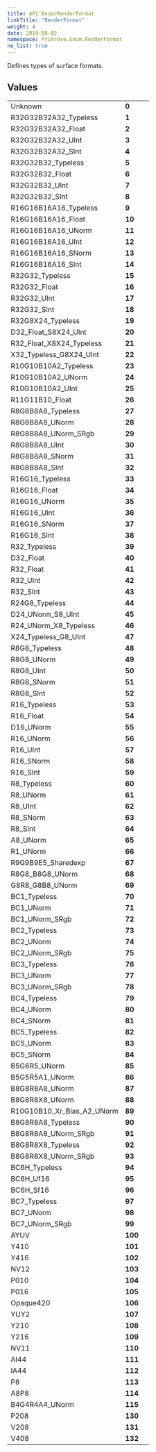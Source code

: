 ```yaml
---
title: API:Enum/RenderFormat
linkTitle: "RenderFormat"
weight: 4
date: 2019-08-02
namespace: Primrose.Enum.RenderFormat
no_list: true
---
```

<p class="summary">

Defines types of surface formats.

</p>
 
## Values
 
<table class="studiohide">
<tbody>
<tr class="enum-row">
<td style="vertical-align:top;white-space:normal;">
<span class="name"">Unknown</span></td>
<td style="vertical-align:top;white-space:normal;">
<b class="value"">0</b></td>
<td style="vertical-align:top;white-space:normal;">
</td>
</tr>
<tr class="enum-row">
<td style="vertical-align:top;white-space:normal;">
<span class="name"">R32G32B32A32_Typeless</span></td>
<td style="vertical-align:top;white-space:normal;">
<b class="value"">1</b></td>
<td style="vertical-align:top;white-space:normal;">
</td>
</tr>
<tr class="enum-row">
<td style="vertical-align:top;white-space:normal;">
<span class="name"">R32G32B32A32_Float</span></td>
<td style="vertical-align:top;white-space:normal;">
<b class="value"">2</b></td>
<td style="vertical-align:top;white-space:normal;">
</td>
</tr>
<tr class="enum-row">
<td style="vertical-align:top;white-space:normal;">
<span class="name"">R32G32B32A32_UInt</span></td>
<td style="vertical-align:top;white-space:normal;">
<b class="value"">3</b></td>
<td style="vertical-align:top;white-space:normal;">
</td>
</tr>
<tr class="enum-row">
<td style="vertical-align:top;white-space:normal;">
<span class="name"">R32G32B32A32_SInt</span></td>
<td style="vertical-align:top;white-space:normal;">
<b class="value"">4</b></td>
<td style="vertical-align:top;white-space:normal;">
</td>
</tr>
<tr class="enum-row">
<td style="vertical-align:top;white-space:normal;">
<span class="name"">R32G32B32_Typeless</span></td>
<td style="vertical-align:top;white-space:normal;">
<b class="value"">5</b></td>
<td style="vertical-align:top;white-space:normal;">
</td>
</tr>
<tr class="enum-row">
<td style="vertical-align:top;white-space:normal;">
<span class="name"">R32G32B32_Float</span></td>
<td style="vertical-align:top;white-space:normal;">
<b class="value"">6</b></td>
<td style="vertical-align:top;white-space:normal;">
</td>
</tr>
<tr class="enum-row">
<td style="vertical-align:top;white-space:normal;">
<span class="name"">R32G32B32_UInt</span></td>
<td style="vertical-align:top;white-space:normal;">
<b class="value"">7</b></td>
<td style="vertical-align:top;white-space:normal;">
</td>
</tr>
<tr class="enum-row">
<td style="vertical-align:top;white-space:normal;">
<span class="name"">R32G32B32_SInt</span></td>
<td style="vertical-align:top;white-space:normal;">
<b class="value"">8</b></td>
<td style="vertical-align:top;white-space:normal;">
</td>
</tr>
<tr class="enum-row">
<td style="vertical-align:top;white-space:normal;">
<span class="name"">R16G16B16A16_Typeless</span></td>
<td style="vertical-align:top;white-space:normal;">
<b class="value"">9</b></td>
<td style="vertical-align:top;white-space:normal;">
</td>
</tr>
<tr class="enum-row">
<td style="vertical-align:top;white-space:normal;">
<span class="name"">R16G16B16A16_Float</span></td>
<td style="vertical-align:top;white-space:normal;">
<b class="value"">10</b></td>
<td style="vertical-align:top;white-space:normal;">
</td>
</tr>
<tr class="enum-row">
<td style="vertical-align:top;white-space:normal;">
<span class="name"">R16G16B16A16_UNorm</span></td>
<td style="vertical-align:top;white-space:normal;">
<b class="value"">11</b></td>
<td style="vertical-align:top;white-space:normal;">
</td>
</tr>
<tr class="enum-row">
<td style="vertical-align:top;white-space:normal;">
<span class="name"">R16G16B16A16_UInt</span></td>
<td style="vertical-align:top;white-space:normal;">
<b class="value"">12</b></td>
<td style="vertical-align:top;white-space:normal;">
</td>
</tr>
<tr class="enum-row">
<td style="vertical-align:top;white-space:normal;">
<span class="name"">R16G16B16A16_SNorm</span></td>
<td style="vertical-align:top;white-space:normal;">
<b class="value"">13</b></td>
<td style="vertical-align:top;white-space:normal;">
</td>
</tr>
<tr class="enum-row">
<td style="vertical-align:top;white-space:normal;">
<span class="name"">R16G16B16A16_SInt</span></td>
<td style="vertical-align:top;white-space:normal;">
<b class="value"">14</b></td>
<td style="vertical-align:top;white-space:normal;">
</td>
</tr>
<tr class="enum-row">
<td style="vertical-align:top;white-space:normal;">
<span class="name"">R32G32_Typeless</span></td>
<td style="vertical-align:top;white-space:normal;">
<b class="value"">15</b></td>
<td style="vertical-align:top;white-space:normal;">
</td>
</tr>
<tr class="enum-row">
<td style="vertical-align:top;white-space:normal;">
<span class="name"">R32G32_Float</span></td>
<td style="vertical-align:top;white-space:normal;">
<b class="value"">16</b></td>
<td style="vertical-align:top;white-space:normal;">
</td>
</tr>
<tr class="enum-row">
<td style="vertical-align:top;white-space:normal;">
<span class="name"">R32G32_UInt</span></td>
<td style="vertical-align:top;white-space:normal;">
<b class="value"">17</b></td>
<td style="vertical-align:top;white-space:normal;">
</td>
</tr>
<tr class="enum-row">
<td style="vertical-align:top;white-space:normal;">
<span class="name"">R32G32_SInt</span></td>
<td style="vertical-align:top;white-space:normal;">
<b class="value"">18</b></td>
<td style="vertical-align:top;white-space:normal;">
</td>
</tr>
<tr class="enum-row">
<td style="vertical-align:top;white-space:normal;">
<span class="name"">R32G8X24_Typeless</span></td>
<td style="vertical-align:top;white-space:normal;">
<b class="value"">19</b></td>
<td style="vertical-align:top;white-space:normal;">
</td>
</tr>
<tr class="enum-row">
<td style="vertical-align:top;white-space:normal;">
<span class="name"">D32_Float_S8X24_UInt</span></td>
<td style="vertical-align:top;white-space:normal;">
<b class="value"">20</b></td>
<td style="vertical-align:top;white-space:normal;">
</td>
</tr>
<tr class="enum-row">
<td style="vertical-align:top;white-space:normal;">
<span class="name"">R32_Float_X8X24_Typeless</span></td>
<td style="vertical-align:top;white-space:normal;">
<b class="value"">21</b></td>
<td style="vertical-align:top;white-space:normal;">
</td>
</tr>
<tr class="enum-row">
<td style="vertical-align:top;white-space:normal;">
<span class="name"">X32_Typeless_G8X24_UInt</span></td>
<td style="vertical-align:top;white-space:normal;">
<b class="value"">22</b></td>
<td style="vertical-align:top;white-space:normal;">
</td>
</tr>
<tr class="enum-row">
<td style="vertical-align:top;white-space:normal;">
<span class="name"">R10G10B10A2_Typeless</span></td>
<td style="vertical-align:top;white-space:normal;">
<b class="value"">23</b></td>
<td style="vertical-align:top;white-space:normal;">
</td>
</tr>
<tr class="enum-row">
<td style="vertical-align:top;white-space:normal;">
<span class="name"">R10G10B10A2_UNorm</span></td>
<td style="vertical-align:top;white-space:normal;">
<b class="value"">24</b></td>
<td style="vertical-align:top;white-space:normal;">
</td>
</tr>
<tr class="enum-row">
<td style="vertical-align:top;white-space:normal;">
<span class="name"">R10G10B10A2_UInt</span></td>
<td style="vertical-align:top;white-space:normal;">
<b class="value"">25</b></td>
<td style="vertical-align:top;white-space:normal;">
</td>
</tr>
<tr class="enum-row">
<td style="vertical-align:top;white-space:normal;">
<span class="name"">R11G11B10_Float</span></td>
<td style="vertical-align:top;white-space:normal;">
<b class="value"">26</b></td>
<td style="vertical-align:top;white-space:normal;">
</td>
</tr>
<tr class="enum-row">
<td style="vertical-align:top;white-space:normal;">
<span class="name"">R8G8B8A8_Typeless</span></td>
<td style="vertical-align:top;white-space:normal;">
<b class="value"">27</b></td>
<td style="vertical-align:top;white-space:normal;">
</td>
</tr>
<tr class="enum-row">
<td style="vertical-align:top;white-space:normal;">
<span class="name"">R8G8B8A8_UNorm</span></td>
<td style="vertical-align:top;white-space:normal;">
<b class="value"">28</b></td>
<td style="vertical-align:top;white-space:normal;">
</td>
</tr>
<tr class="enum-row">
<td style="vertical-align:top;white-space:normal;">
<span class="name"">R8G8B8A8_UNorm_SRgb</span></td>
<td style="vertical-align:top;white-space:normal;">
<b class="value"">29</b></td>
<td style="vertical-align:top;white-space:normal;">
</td>
</tr>
<tr class="enum-row">
<td style="vertical-align:top;white-space:normal;">
<span class="name"">R8G8B8A8_UInt</span></td>
<td style="vertical-align:top;white-space:normal;">
<b class="value"">30</b></td>
<td style="vertical-align:top;white-space:normal;">
</td>
</tr>
<tr class="enum-row">
<td style="vertical-align:top;white-space:normal;">
<span class="name"">R8G8B8A8_SNorm</span></td>
<td style="vertical-align:top;white-space:normal;">
<b class="value"">31</b></td>
<td style="vertical-align:top;white-space:normal;">
</td>
</tr>
<tr class="enum-row">
<td style="vertical-align:top;white-space:normal;">
<span class="name"">R8G8B8A8_SInt</span></td>
<td style="vertical-align:top;white-space:normal;">
<b class="value"">32</b></td>
<td style="vertical-align:top;white-space:normal;">
</td>
</tr>
<tr class="enum-row">
<td style="vertical-align:top;white-space:normal;">
<span class="name"">R16G16_Typeless</span></td>
<td style="vertical-align:top;white-space:normal;">
<b class="value"">33</b></td>
<td style="vertical-align:top;white-space:normal;">
</td>
</tr>
<tr class="enum-row">
<td style="vertical-align:top;white-space:normal;">
<span class="name"">R16G16_Float</span></td>
<td style="vertical-align:top;white-space:normal;">
<b class="value"">34</b></td>
<td style="vertical-align:top;white-space:normal;">
</td>
</tr>
<tr class="enum-row">
<td style="vertical-align:top;white-space:normal;">
<span class="name"">R16G16_UNorm</span></td>
<td style="vertical-align:top;white-space:normal;">
<b class="value"">35</b></td>
<td style="vertical-align:top;white-space:normal;">
</td>
</tr>
<tr class="enum-row">
<td style="vertical-align:top;white-space:normal;">
<span class="name"">R16G16_UInt</span></td>
<td style="vertical-align:top;white-space:normal;">
<b class="value"">36</b></td>
<td style="vertical-align:top;white-space:normal;">
</td>
</tr>
<tr class="enum-row">
<td style="vertical-align:top;white-space:normal;">
<span class="name"">R16G16_SNorm</span></td>
<td style="vertical-align:top;white-space:normal;">
<b class="value"">37</b></td>
<td style="vertical-align:top;white-space:normal;">
</td>
</tr>
<tr class="enum-row">
<td style="vertical-align:top;white-space:normal;">
<span class="name"">R16G16_SInt</span></td>
<td style="vertical-align:top;white-space:normal;">
<b class="value"">38</b></td>
<td style="vertical-align:top;white-space:normal;">
</td>
</tr>
<tr class="enum-row">
<td style="vertical-align:top;white-space:normal;">
<span class="name"">R32_Typeless</span></td>
<td style="vertical-align:top;white-space:normal;">
<b class="value"">39</b></td>
<td style="vertical-align:top;white-space:normal;">
</td>
</tr>
<tr class="enum-row">
<td style="vertical-align:top;white-space:normal;">
<span class="name"">D32_Float</span></td>
<td style="vertical-align:top;white-space:normal;">
<b class="value"">40</b></td>
<td style="vertical-align:top;white-space:normal;">
</td>
</tr>
<tr class="enum-row">
<td style="vertical-align:top;white-space:normal;">
<span class="name"">R32_Float</span></td>
<td style="vertical-align:top;white-space:normal;">
<b class="value"">41</b></td>
<td style="vertical-align:top;white-space:normal;">
</td>
</tr>
<tr class="enum-row">
<td style="vertical-align:top;white-space:normal;">
<span class="name"">R32_UInt</span></td>
<td style="vertical-align:top;white-space:normal;">
<b class="value"">42</b></td>
<td style="vertical-align:top;white-space:normal;">
</td>
</tr>
<tr class="enum-row">
<td style="vertical-align:top;white-space:normal;">
<span class="name"">R32_SInt</span></td>
<td style="vertical-align:top;white-space:normal;">
<b class="value"">43</b></td>
<td style="vertical-align:top;white-space:normal;">
</td>
</tr>
<tr class="enum-row">
<td style="vertical-align:top;white-space:normal;">
<span class="name"">R24G8_Typeless</span></td>
<td style="vertical-align:top;white-space:normal;">
<b class="value"">44</b></td>
<td style="vertical-align:top;white-space:normal;">
</td>
</tr>
<tr class="enum-row">
<td style="vertical-align:top;white-space:normal;">
<span class="name"">D24_UNorm_S8_UInt</span></td>
<td style="vertical-align:top;white-space:normal;">
<b class="value"">45</b></td>
<td style="vertical-align:top;white-space:normal;">
</td>
</tr>
<tr class="enum-row">
<td style="vertical-align:top;white-space:normal;">
<span class="name"">R24_UNorm_X8_Typeless</span></td>
<td style="vertical-align:top;white-space:normal;">
<b class="value"">46</b></td>
<td style="vertical-align:top;white-space:normal;">
</td>
</tr>
<tr class="enum-row">
<td style="vertical-align:top;white-space:normal;">
<span class="name"">X24_Typeless_G8_UInt</span></td>
<td style="vertical-align:top;white-space:normal;">
<b class="value"">47</b></td>
<td style="vertical-align:top;white-space:normal;">
</td>
</tr>
<tr class="enum-row">
<td style="vertical-align:top;white-space:normal;">
<span class="name"">R8G8_Typeless</span></td>
<td style="vertical-align:top;white-space:normal;">
<b class="value"">48</b></td>
<td style="vertical-align:top;white-space:normal;">
</td>
</tr>
<tr class="enum-row">
<td style="vertical-align:top;white-space:normal;">
<span class="name"">R8G8_UNorm</span></td>
<td style="vertical-align:top;white-space:normal;">
<b class="value"">49</b></td>
<td style="vertical-align:top;white-space:normal;">
</td>
</tr>
<tr class="enum-row">
<td style="vertical-align:top;white-space:normal;">
<span class="name"">R8G8_UInt</span></td>
<td style="vertical-align:top;white-space:normal;">
<b class="value"">50</b></td>
<td style="vertical-align:top;white-space:normal;">
</td>
</tr>
<tr class="enum-row">
<td style="vertical-align:top;white-space:normal;">
<span class="name"">R8G8_SNorm</span></td>
<td style="vertical-align:top;white-space:normal;">
<b class="value"">51</b></td>
<td style="vertical-align:top;white-space:normal;">
</td>
</tr>
<tr class="enum-row">
<td style="vertical-align:top;white-space:normal;">
<span class="name"">R8G8_SInt</span></td>
<td style="vertical-align:top;white-space:normal;">
<b class="value"">52</b></td>
<td style="vertical-align:top;white-space:normal;">
</td>
</tr>
<tr class="enum-row">
<td style="vertical-align:top;white-space:normal;">
<span class="name"">R16_Typeless</span></td>
<td style="vertical-align:top;white-space:normal;">
<b class="value"">53</b></td>
<td style="vertical-align:top;white-space:normal;">
</td>
</tr>
<tr class="enum-row">
<td style="vertical-align:top;white-space:normal;">
<span class="name"">R16_Float</span></td>
<td style="vertical-align:top;white-space:normal;">
<b class="value"">54</b></td>
<td style="vertical-align:top;white-space:normal;">
</td>
</tr>
<tr class="enum-row">
<td style="vertical-align:top;white-space:normal;">
<span class="name"">D16_UNorm</span></td>
<td style="vertical-align:top;white-space:normal;">
<b class="value"">55</b></td>
<td style="vertical-align:top;white-space:normal;">
</td>
</tr>
<tr class="enum-row">
<td style="vertical-align:top;white-space:normal;">
<span class="name"">R16_UNorm</span></td>
<td style="vertical-align:top;white-space:normal;">
<b class="value"">56</b></td>
<td style="vertical-align:top;white-space:normal;">
</td>
</tr>
<tr class="enum-row">
<td style="vertical-align:top;white-space:normal;">
<span class="name"">R16_UInt</span></td>
<td style="vertical-align:top;white-space:normal;">
<b class="value"">57</b></td>
<td style="vertical-align:top;white-space:normal;">
</td>
</tr>
<tr class="enum-row">
<td style="vertical-align:top;white-space:normal;">
<span class="name"">R16_SNorm</span></td>
<td style="vertical-align:top;white-space:normal;">
<b class="value"">58</b></td>
<td style="vertical-align:top;white-space:normal;">
</td>
</tr>
<tr class="enum-row">
<td style="vertical-align:top;white-space:normal;">
<span class="name"">R16_SInt</span></td>
<td style="vertical-align:top;white-space:normal;">
<b class="value"">59</b></td>
<td style="vertical-align:top;white-space:normal;">
</td>
</tr>
<tr class="enum-row">
<td style="vertical-align:top;white-space:normal;">
<span class="name"">R8_Typeless</span></td>
<td style="vertical-align:top;white-space:normal;">
<b class="value"">60</b></td>
<td style="vertical-align:top;white-space:normal;">
</td>
</tr>
<tr class="enum-row">
<td style="vertical-align:top;white-space:normal;">
<span class="name"">R8_UNorm</span></td>
<td style="vertical-align:top;white-space:normal;">
<b class="value"">61</b></td>
<td style="vertical-align:top;white-space:normal;">
</td>
</tr>
<tr class="enum-row">
<td style="vertical-align:top;white-space:normal;">
<span class="name"">R8_UInt</span></td>
<td style="vertical-align:top;white-space:normal;">
<b class="value"">62</b></td>
<td style="vertical-align:top;white-space:normal;">
</td>
</tr>
<tr class="enum-row">
<td style="vertical-align:top;white-space:normal;">
<span class="name"">R8_SNorm</span></td>
<td style="vertical-align:top;white-space:normal;">
<b class="value"">63</b></td>
<td style="vertical-align:top;white-space:normal;">
</td>
</tr>
<tr class="enum-row">
<td style="vertical-align:top;white-space:normal;">
<span class="name"">R8_SInt</span></td>
<td style="vertical-align:top;white-space:normal;">
<b class="value"">64</b></td>
<td style="vertical-align:top;white-space:normal;">
</td>
</tr>
<tr class="enum-row">
<td style="vertical-align:top;white-space:normal;">
<span class="name"">A8_UNorm</span></td>
<td style="vertical-align:top;white-space:normal;">
<b class="value"">65</b></td>
<td style="vertical-align:top;white-space:normal;">
</td>
</tr>
<tr class="enum-row">
<td style="vertical-align:top;white-space:normal;">
<span class="name"">R1_UNorm</span></td>
<td style="vertical-align:top;white-space:normal;">
<b class="value"">66</b></td>
<td style="vertical-align:top;white-space:normal;">
</td>
</tr>
<tr class="enum-row">
<td style="vertical-align:top;white-space:normal;">
<span class="name"">R9G9B9E5_Sharedexp</span></td>
<td style="vertical-align:top;white-space:normal;">
<b class="value"">67</b></td>
<td style="vertical-align:top;white-space:normal;">
</td>
</tr>
<tr class="enum-row">
<td style="vertical-align:top;white-space:normal;">
<span class="name"">R8G8_B8G8_UNorm</span></td>
<td style="vertical-align:top;white-space:normal;">
<b class="value"">68</b></td>
<td style="vertical-align:top;white-space:normal;">
</td>
</tr>
<tr class="enum-row">
<td style="vertical-align:top;white-space:normal;">
<span class="name"">G8R8_G8B8_UNorm</span></td>
<td style="vertical-align:top;white-space:normal;">
<b class="value"">69</b></td>
<td style="vertical-align:top;white-space:normal;">
</td>
</tr>
<tr class="enum-row">
<td style="vertical-align:top;white-space:normal;">
<span class="name"">BC1_Typeless</span></td>
<td style="vertical-align:top;white-space:normal;">
<b class="value"">70</b></td>
<td style="vertical-align:top;white-space:normal;">
</td>
</tr>
<tr class="enum-row">
<td style="vertical-align:top;white-space:normal;">
<span class="name"">BC1_UNorm</span></td>
<td style="vertical-align:top;white-space:normal;">
<b class="value"">71</b></td>
<td style="vertical-align:top;white-space:normal;">
</td>
</tr>
<tr class="enum-row">
<td style="vertical-align:top;white-space:normal;">
<span class="name"">BC1_UNorm_SRgb</span></td>
<td style="vertical-align:top;white-space:normal;">
<b class="value"">72</b></td>
<td style="vertical-align:top;white-space:normal;">
</td>
</tr>
<tr class="enum-row">
<td style="vertical-align:top;white-space:normal;">
<span class="name"">BC2_Typeless</span></td>
<td style="vertical-align:top;white-space:normal;">
<b class="value"">73</b></td>
<td style="vertical-align:top;white-space:normal;">
</td>
</tr>
<tr class="enum-row">
<td style="vertical-align:top;white-space:normal;">
<span class="name"">BC2_UNorm</span></td>
<td style="vertical-align:top;white-space:normal;">
<b class="value"">74</b></td>
<td style="vertical-align:top;white-space:normal;">
</td>
</tr>
<tr class="enum-row">
<td style="vertical-align:top;white-space:normal;">
<span class="name"">BC2_UNorm_SRgb</span></td>
<td style="vertical-align:top;white-space:normal;">
<b class="value"">75</b></td>
<td style="vertical-align:top;white-space:normal;">
</td>
</tr>
<tr class="enum-row">
<td style="vertical-align:top;white-space:normal;">
<span class="name"">BC3_Typeless</span></td>
<td style="vertical-align:top;white-space:normal;">
<b class="value"">76</b></td>
<td style="vertical-align:top;white-space:normal;">
</td>
</tr>
<tr class="enum-row">
<td style="vertical-align:top;white-space:normal;">
<span class="name"">BC3_UNorm</span></td>
<td style="vertical-align:top;white-space:normal;">
<b class="value"">77</b></td>
<td style="vertical-align:top;white-space:normal;">
</td>
</tr>
<tr class="enum-row">
<td style="vertical-align:top;white-space:normal;">
<span class="name"">BC3_UNorm_SRgb</span></td>
<td style="vertical-align:top;white-space:normal;">
<b class="value"">78</b></td>
<td style="vertical-align:top;white-space:normal;">
</td>
</tr>
<tr class="enum-row">
<td style="vertical-align:top;white-space:normal;">
<span class="name"">BC4_Typeless</span></td>
<td style="vertical-align:top;white-space:normal;">
<b class="value"">79</b></td>
<td style="vertical-align:top;white-space:normal;">
</td>
</tr>
<tr class="enum-row">
<td style="vertical-align:top;white-space:normal;">
<span class="name"">BC4_UNorm</span></td>
<td style="vertical-align:top;white-space:normal;">
<b class="value"">80</b></td>
<td style="vertical-align:top;white-space:normal;">
</td>
</tr>
<tr class="enum-row">
<td style="vertical-align:top;white-space:normal;">
<span class="name"">BC4_SNorm</span></td>
<td style="vertical-align:top;white-space:normal;">
<b class="value"">81</b></td>
<td style="vertical-align:top;white-space:normal;">
</td>
</tr>
<tr class="enum-row">
<td style="vertical-align:top;white-space:normal;">
<span class="name"">BC5_Typeless</span></td>
<td style="vertical-align:top;white-space:normal;">
<b class="value"">82</b></td>
<td style="vertical-align:top;white-space:normal;">
</td>
</tr>
<tr class="enum-row">
<td style="vertical-align:top;white-space:normal;">
<span class="name"">BC5_UNorm</span></td>
<td style="vertical-align:top;white-space:normal;">
<b class="value"">83</b></td>
<td style="vertical-align:top;white-space:normal;">
</td>
</tr>
<tr class="enum-row">
<td style="vertical-align:top;white-space:normal;">
<span class="name"">BC5_SNorm</span></td>
<td style="vertical-align:top;white-space:normal;">
<b class="value"">84</b></td>
<td style="vertical-align:top;white-space:normal;">
</td>
</tr>
<tr class="enum-row">
<td style="vertical-align:top;white-space:normal;">
<span class="name"">B5G6R5_UNorm</span></td>
<td style="vertical-align:top;white-space:normal;">
<b class="value"">85</b></td>
<td style="vertical-align:top;white-space:normal;">
</td>
</tr>
<tr class="enum-row">
<td style="vertical-align:top;white-space:normal;">
<span class="name"">B5G5R5A1_UNorm</span></td>
<td style="vertical-align:top;white-space:normal;">
<b class="value"">86</b></td>
<td style="vertical-align:top;white-space:normal;">
</td>
</tr>
<tr class="enum-row">
<td style="vertical-align:top;white-space:normal;">
<span class="name"">B8G8R8A8_UNorm</span></td>
<td style="vertical-align:top;white-space:normal;">
<b class="value"">87</b></td>
<td style="vertical-align:top;white-space:normal;">
</td>
</tr>
<tr class="enum-row">
<td style="vertical-align:top;white-space:normal;">
<span class="name"">B8G8R8X8_UNorm</span></td>
<td style="vertical-align:top;white-space:normal;">
<b class="value"">88</b></td>
<td style="vertical-align:top;white-space:normal;">
</td>
</tr>
<tr class="enum-row">
<td style="vertical-align:top;white-space:normal;">
<span class="name"">R10G10B10_Xr_Bias_A2_UNorm</span></td>
<td style="vertical-align:top;white-space:normal;">
<b class="value"">89</b></td>
<td style="vertical-align:top;white-space:normal;">
</td>
</tr>
<tr class="enum-row">
<td style="vertical-align:top;white-space:normal;">
<span class="name"">B8G8R8A8_Typeless</span></td>
<td style="vertical-align:top;white-space:normal;">
<b class="value"">90</b></td>
<td style="vertical-align:top;white-space:normal;">
</td>
</tr>
<tr class="enum-row">
<td style="vertical-align:top;white-space:normal;">
<span class="name"">B8G8R8A8_UNorm_SRgb</span></td>
<td style="vertical-align:top;white-space:normal;">
<b class="value"">91</b></td>
<td style="vertical-align:top;white-space:normal;">
</td>
</tr>
<tr class="enum-row">
<td style="vertical-align:top;white-space:normal;">
<span class="name"">B8G8R8X8_Typeless</span></td>
<td style="vertical-align:top;white-space:normal;">
<b class="value"">92</b></td>
<td style="vertical-align:top;white-space:normal;">
</td>
</tr>
<tr class="enum-row">
<td style="vertical-align:top;white-space:normal;">
<span class="name"">B8G8R8X8_UNorm_SRgb</span></td>
<td style="vertical-align:top;white-space:normal;">
<b class="value"">93</b></td>
<td style="vertical-align:top;white-space:normal;">
</td>
</tr>
<tr class="enum-row">
<td style="vertical-align:top;white-space:normal;">
<span class="name"">BC6H_Typeless</span></td>
<td style="vertical-align:top;white-space:normal;">
<b class="value"">94</b></td>
<td style="vertical-align:top;white-space:normal;">
</td>
</tr>
<tr class="enum-row">
<td style="vertical-align:top;white-space:normal;">
<span class="name"">BC6H_Uf16</span></td>
<td style="vertical-align:top;white-space:normal;">
<b class="value"">95</b></td>
<td style="vertical-align:top;white-space:normal;">
</td>
</tr>
<tr class="enum-row">
<td style="vertical-align:top;white-space:normal;">
<span class="name"">BC6H_Sf16</span></td>
<td style="vertical-align:top;white-space:normal;">
<b class="value"">96</b></td>
<td style="vertical-align:top;white-space:normal;">
</td>
</tr>
<tr class="enum-row">
<td style="vertical-align:top;white-space:normal;">
<span class="name"">BC7_Typeless</span></td>
<td style="vertical-align:top;white-space:normal;">
<b class="value"">97</b></td>
<td style="vertical-align:top;white-space:normal;">
</td>
</tr>
<tr class="enum-row">
<td style="vertical-align:top;white-space:normal;">
<span class="name"">BC7_UNorm</span></td>
<td style="vertical-align:top;white-space:normal;">
<b class="value"">98</b></td>
<td style="vertical-align:top;white-space:normal;">
</td>
</tr>
<tr class="enum-row">
<td style="vertical-align:top;white-space:normal;">
<span class="name"">BC7_UNorm_SRgb</span></td>
<td style="vertical-align:top;white-space:normal;">
<b class="value"">99</b></td>
<td style="vertical-align:top;white-space:normal;">
</td>
</tr>
<tr class="enum-row">
<td style="vertical-align:top;white-space:normal;">
<span class="name"">AYUV</span></td>
<td style="vertical-align:top;white-space:normal;">
<b class="value"">100</b></td>
<td style="vertical-align:top;white-space:normal;">
</td>
</tr>
<tr class="enum-row">
<td style="vertical-align:top;white-space:normal;">
<span class="name"">Y410</span></td>
<td style="vertical-align:top;white-space:normal;">
<b class="value"">101</b></td>
<td style="vertical-align:top;white-space:normal;">
</td>
</tr>
<tr class="enum-row">
<td style="vertical-align:top;white-space:normal;">
<span class="name"">Y416</span></td>
<td style="vertical-align:top;white-space:normal;">
<b class="value"">102</b></td>
<td style="vertical-align:top;white-space:normal;">
</td>
</tr>
<tr class="enum-row">
<td style="vertical-align:top;white-space:normal;">
<span class="name"">NV12</span></td>
<td style="vertical-align:top;white-space:normal;">
<b class="value"">103</b></td>
<td style="vertical-align:top;white-space:normal;">
</td>
</tr>
<tr class="enum-row">
<td style="vertical-align:top;white-space:normal;">
<span class="name"">P010</span></td>
<td style="vertical-align:top;white-space:normal;">
<b class="value"">104</b></td>
<td style="vertical-align:top;white-space:normal;">
</td>
</tr>
<tr class="enum-row">
<td style="vertical-align:top;white-space:normal;">
<span class="name"">P016</span></td>
<td style="vertical-align:top;white-space:normal;">
<b class="value"">105</b></td>
<td style="vertical-align:top;white-space:normal;">
</td>
</tr>
<tr class="enum-row">
<td style="vertical-align:top;white-space:normal;">
<span class="name"">Opaque420</span></td>
<td style="vertical-align:top;white-space:normal;">
<b class="value"">106</b></td>
<td style="vertical-align:top;white-space:normal;">
</td>
</tr>
<tr class="enum-row">
<td style="vertical-align:top;white-space:normal;">
<span class="name"">YUY2</span></td>
<td style="vertical-align:top;white-space:normal;">
<b class="value"">107</b></td>
<td style="vertical-align:top;white-space:normal;">
</td>
</tr>
<tr class="enum-row">
<td style="vertical-align:top;white-space:normal;">
<span class="name"">Y210</span></td>
<td style="vertical-align:top;white-space:normal;">
<b class="value"">108</b></td>
<td style="vertical-align:top;white-space:normal;">
</td>
</tr>
<tr class="enum-row">
<td style="vertical-align:top;white-space:normal;">
<span class="name"">Y216</span></td>
<td style="vertical-align:top;white-space:normal;">
<b class="value"">109</b></td>
<td style="vertical-align:top;white-space:normal;">
</td>
</tr>
<tr class="enum-row">
<td style="vertical-align:top;white-space:normal;">
<span class="name"">NV11</span></td>
<td style="vertical-align:top;white-space:normal;">
<b class="value"">110</b></td>
<td style="vertical-align:top;white-space:normal;">
</td>
</tr>
<tr class="enum-row">
<td style="vertical-align:top;white-space:normal;">
<span class="name"">AI44</span></td>
<td style="vertical-align:top;white-space:normal;">
<b class="value"">111</b></td>
<td style="vertical-align:top;white-space:normal;">
</td>
</tr>
<tr class="enum-row">
<td style="vertical-align:top;white-space:normal;">
<span class="name"">IA44</span></td>
<td style="vertical-align:top;white-space:normal;">
<b class="value"">112</b></td>
<td style="vertical-align:top;white-space:normal;">
</td>
</tr>
<tr class="enum-row">
<td style="vertical-align:top;white-space:normal;">
<span class="name"">P8</span></td>
<td style="vertical-align:top;white-space:normal;">
<b class="value"">113</b></td>
<td style="vertical-align:top;white-space:normal;">
</td>
</tr>
<tr class="enum-row">
<td style="vertical-align:top;white-space:normal;">
<span class="name"">A8P8</span></td>
<td style="vertical-align:top;white-space:normal;">
<b class="value"">114</b></td>
<td style="vertical-align:top;white-space:normal;">
</td>
</tr>
<tr class="enum-row">
<td style="vertical-align:top;white-space:normal;">
<span class="name"">B4G4R4A4_UNorm</span></td>
<td style="vertical-align:top;white-space:normal;">
<b class="value"">115</b></td>
<td style="vertical-align:top;white-space:normal;">
</td>
</tr>
<tr class="enum-row">
<td style="vertical-align:top;white-space:normal;">
<span class="name"">P208</span></td>
<td style="vertical-align:top;white-space:normal;">
<b class="value"">130</b></td>
<td style="vertical-align:top;white-space:normal;">
</td>
</tr>
<tr class="enum-row">
<td style="vertical-align:top;white-space:normal;">
<span class="name"">V208</span></td>
<td style="vertical-align:top;white-space:normal;">
<b class="value"">131</b></td>
<td style="vertical-align:top;white-space:normal;">
</td>
</tr>
<tr class="enum-row">
<td style="vertical-align:top;white-space:normal;">
<span class="name"">V408</span></td>
<td style="vertical-align:top;white-space:normal;">
<b class="value"">132</b></td>
<td style="vertical-align:top;white-space:normal;">
</td>
</tr>
</tbody>
</table>
